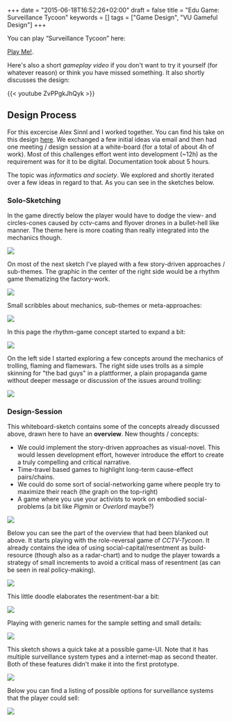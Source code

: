 +++
date = "2015-06-18T16:52:26+02:00"
draft = false
title =  "Edu Game: Surveillance Tycoon"
keywords = []
tags = ["Game Design", "VU Gameful Design"]
+++

You can play “Surveillance Tycoon” here:

[Play Me!](/games/surveillance_tycoon/index.html).

Here's also a short _gameplay video_ if you don't want to try it yourself (for whatever reason) or think you have missed something. It also shortly discusses the design:

{{< youtube ZvPPgkJhQyk >}}

<!--more-->

## Design Process

For this excercise Alex Sinnl and I worked together. You can find his take on this design [here](https://gamefuldesign15.wordpress.com/2015/06/17/aufgabe-7-designprozess/). We exchanged a few initial ideas via email and then had one meeting / design session at a white-board (for a total of about 4h of work). Most of this challenges effort went into development (~12h) as the requirement was for it to be digital. Documentation took about 5 hours.

The topic was _informatics and society_. We explored and shortly iterated over a few ideas in regard to that. As you can see in the sketches below.

### Solo-Sketching

In the game directly below the player would have to dodge the view- and circles-cones caused by cctv-cams and flyover drones in a bullet-hell like manner. The theme here is more coating than really integrated into the mechanics though.

![](/media/educative_games/sketches/1.png)

On most of the next sketch I've played with a few story-driven approaches / sub-themes. The graphic in the center of the right side would be a rhythm game thematizing the factory-work.

![](/media/educative_games/sketches/2.png)

Small scribbles about mechanics, sub-themes or meta-approaches:

![](/media/educative_games/sketches/3.png)

In this page the rhythm-game concept started to expand a bit:

![](/media/educative_games/sketches/4.png)

On the left side I started exploring a few concepts around the mechanics of trolling, flaming and flamewars. The right side uses trolls as a simple skinning for "the bad guys" in a plattformer, a plain propaganda game without deeper message or discussion of the issues around trolling:

![](/media/educative_games/sketches/5.png)

### Design-Session

This whiteboard-sketch contains some of the concepts already discussed above, drawn here to have an **overview**. New thoughts / concepts:

- We could implement the story-driven approaches as visual-novel. This would lessen development effort, however introduce the effort to create a truly compelling and critical narrative.
- Time-travel based games to highlight long-term cause-effect pairs/chains.
- We could do some sort of social-networking game where people try to maximize their reach (the graph on the top-right)
- A game where you use your activists to work on embodied social-problems (a bit like _Pigmin_ or _Overlord_ maybe?)

![](/media/educative_games/whiteboard/all-the-games.png)

Below you can see the part of the overview that had been blanked out above. It starts playing with the role-reversal game of _CCTV-Tycoon_. It already contains the idea of using social-capital/resentment as build-resource (though also as a radar-chart) and to nudge the player towards a strategy of small increments to avoid a critical mass of resentment (as can be seen in real policy-making).

![](/media/educative_games/whiteboard/initial.png)

This little doodle elaborates the resentment-bar a bit:

![](/media/educative_games/whiteboard/social-capital-meter.png)

Playing with generic names for the sample setting and small details:

![](/media/educative_games/whiteboard/income-and-setting.png)

This sketch shows a quick take at a possible game-UI. Note that it has multiple surveillance system types and a internet-map as second theater. Both of these features didn't make it into the first prototype.

![](/media/educative_games/whiteboard/gui.png)

Below you can find a listing of possible options for surveillance systems that the player could sell:

![](/media/educative_games/whiteboard/build-opions.png)

<!--
# 3 games

* Mirrors Edge
    * intro: criminalisation of activists
    * portraial of surveillance-state
* the setting of dishonored?
    * tech-access as measure of power
* shadowrun
* deus ex?
    * transhumanism

    * strong AI
* Skinner-Boxing @ FB-Games
* Fallout
    * Some of the bunkers
* prison tycoon?

* Democracy
* League:
    * ward's don't help you if you don't watch the minimap
    * bullying / reporting / tribunal
* gw2
    * azura - tech without bounds leading to much risk - especially inquest
        * they're surveilling trolls (asymetrically)
        * waking dragons in hunger for energy
    * char gen: all species, genders, skin colors, body types(?)

        Technikfolgen und Wissenschaftsethik in GW2

        * Die Spezies der Azura in Guild Wars 2 portraitiert eine naturwissenschenschaftsbasierte, akademische, technokratische Gesellschaft. Da sie allerdings hauptsächlich technikgetrieben Arbeiten und selten vorher die gesellschaftlichen oder ökologischen Folgen gänzlich durchdenken, erwachsen häufig Gefahren und andere negative Konsequenzen aus ihrem Handeln. Beispielsweise wurde eine der größten Bedrohungen, Primordus, durch ihren Energiehunger geweckt. Andere
          Themen sind AI-Human-Relationship, Umweltverschmutzung, Elitismus, Umgang mit Versuchspersonen (v.a. mit "geringeren" Spezien), Privatssphäre.

          Im spezifischen ist innerhalb der Azura-Gesellschaft noch die Organisation "Inquest" zu erwähnen. Wenn die akademische Welt Hollywood-Schurken hätte, würden sie sich verhalten die Agenten derselben. Neben einer noch extremeren Ausprägung der toxischen Verhaltensmuster der restlichen Azura-Gesellschaft, thematisiert ArenaNet mit ihnen auch noch Intelectual Property / Patentrecht sowie Publish-or-Perish-Kultur, wenn auch in der Form, als das sie
          häufig Arbeiten anderer Azura plagiarisieren um Ruhm einzuheimsen bzw neue Waffen zu produzieren.


          Grundlegende Awareness für Technikfolgen und Wissenschaftsethik starten.


              Azura-Charakter generieren
                  In den Azura-Gebieten questen & Lore aufmerksam lesen
                      Living Story spielen
                      -->

<!--
* Stanley
    * most of all: meta (about game-design)
    * work in modern office environments characterized by IT usage
    * surveillance
* Rust (CHECK)
    * <!--Als Detail des eigentlichen Überlebensspiels: Die Charaktere werden zufällig generiert, inkl. der Hautfarbe. Zusätzlich wird diese Generierung mit der Steam-Id der Spieler\*innen initialisiert. Als Resultat ist es nicht möglich das Aussehen der Charaktere zu verändern, mit dem mensch sich zu identifizieren versucht. In der Community werden allerdings nachwievor Spieler\*innen aufgrund der Hautfarbe ihres Charakters diskriminiert, was für viele von ihnen, vor allem aus begünstigten
      Demographien eine Erstmals-Erfahrung war.

      Sehr gut wird dies von Extra-Credits beschrieben:-->
<!--
    * <https://www.youtube.com/watch?v=eh1zfdUTqBY>
    * [Some Gameplay](https://www.youtube.com/watch?v=GopZRUyxxjw)
    * cyberbullying
* game dev tycoon
    * <https://www.youtube.com/watch?v=pHAf2AgxET4> @ 29:00
    * ends due to piracy in the version released on piratebay
    * propaganda-game

# unchained bugs

Developer creation doesn't work in FF

can't select games in lecture

-->
